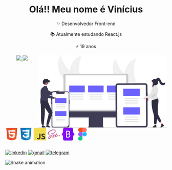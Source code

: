 
<h1 align="center">Olá!! Meu nome é Vinícius</h1>
<div align="center">
  <p>✨ Desenvolvedor Front-end</p>
  <p>📚 Atualmente estudando React.js</p>
  <p>⚡ 19 anos</p>
</div>
  <img width="400px" align="right" src="https://raw.githubusercontent.com/vini54/vini54/ab9b5dc0bf1a7eed7eb8d37424955b2a402743b6/undraw_in_sync_re_jlqd.svg" alt="illustration" />

<div align="center">
  <a href="https://github.com/vini54/">
  <img height="150em" src="https://github-readme-stats.vercel.app/api?username=vini54&show_icons=true&hide=prs&theme=midnight-purple"/>
  <img height="150em" src="https://github-readme-stats.vercel.app/api/top-langs/?username=vini54&theme=midnight-purple&layout=compact"/>
</div>
  
<div style="display: inline-block" align="center">
  <img align="center" height="40" width="40" src="https://raw.githubusercontent.com/devicons/devicon/master/icons/html5/html5-original.svg" alt="vini_html">
  <img align="center" height="40" width="40" src="https://raw.githubusercontent.com/devicons/devicon/master/icons/css3/css3-original.svg" alt="vini_css">
  <img align="center" height="40" width="40" src="https://raw.githubusercontent.com/devicons/devicon/master/icons/javascript/javascript-original.svg" alt="vini_js">
  <img align="center" height="40" width="40" src="https://raw.githubusercontent.com/devicons/devicon/2ae2a900d2f041da66e950e4d48052658d850630/icons/sass/sass-original.svg" alt="vini_Sass">
  <img align="center" height="40" width="40" src="https://raw.githubusercontent.com/devicons/devicon/2ae2a900d2f041da66e950e4d48052658d850630/icons/bootstrap/bootstrap-original.svg" alt="vini_bootstrap">
  <img align="center" height="40" width="40" src="https://raw.githubusercontent.com/devicons/devicon/master/icons/figma/figma-original.svg" alt="vini_figma">
  
</div>

##
  
<div>
<a href="linkedin.com/in/vinícius-oliveira-b3480a218" target="_blank"><img src="https://img.shields.io/badge/LinkedIn-0077B5?style=for-the-badge&logo=linkedin&logoColor=white" alt="linkedin" target="_blank"></a>
<a href="mailto:vinioli544@gmail.com" target="_blank"><img src="https://img.shields.io/badge/Gmail-D14836?style=for-the-badge&logo=gmail&logoColor=white" alt="gmail" target="_blank"></a>
<a href="https://t.me/vinicius_54" target="_blank"><img src="https://img.shields.io/badge/Telegram-2CA5E0?style=for-the-badge&logo=telegram&logoColor=white" alt="telegram" target="_blank"></a>
</div>

![Snake animation](https://github.com/vini54/vini54/blob/output/github-contribution-grid-snake.svg)
